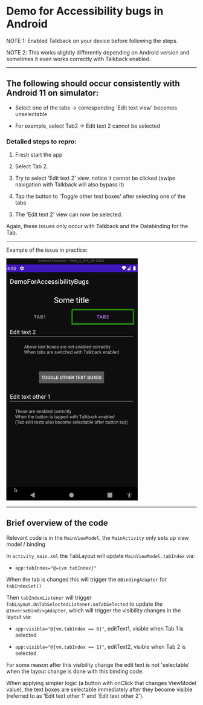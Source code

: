 # Demo for Accessibility bugs in Android

NOTE 1: Enabled Talkback on your device before following the steps. 

NOTE 2: This works slightly differently depending on Android version and sometimes it even works correctly with Talkback enabled.

---

## The following should occur consistently with Android 11 on simulator:

- Select one of the tabs -> corresponding 'Edit text view' becomes unselectable

- For example, select Tab2 -> Edit text 2 cannot be selected

### Detailed steps to repro:

1. Fresh start the app

2. Select Tab 2.

3. Try to select 'Edit text 2' view, notice it cannot be clicked (swipe navigation with Talkback will also bypass it)

4. Tap the button to 'Toggle other text boxes' after selecting one of the tabs

5. The 'Edit text 2' view can now be selected.

Again, these issues only occur with Talkback and the Databinding for the Tab.

---

Example of the issue in practice:

![Example of view not selectable](/images/animation.gif?raw=true)

---

## Brief overview of the code

Relevant code is in the `MainViewModel`, the `MainActivity` only sets up view model / binding

In `activity_main.xml` the TabLayout will update `MainViewModel.tabIndex` via:

- `app:tabIndex="@={vm.tabIndex}"`

When the tab is changed this will trigger the `@BindingAdapter` for `tabIndexSet()`

Then `tabIndexListener` will trigger `TabLayout.OnTabSelectedListener.onTabSelected` to update the `@InverseBindingAdapter`, which will trigger the visibility changes in the layout via:

- `app:visible="@{vm.tabIndex == 0}"`, editText1, visible when Tab 1 is selected

- `app:visible="@{vm.tabIndex == 1}"`, editText2, visible when Tab 2 is selected

For some reason after this visibility change the edit text is not 'selectable' when the layout change is done with this binding code.

When applying simpler logic (a button with onClick that changes ViewModel value), the text boxes are selectable immediately after they become visible (referred to as 'Edit text other 1' and 'Edit text other 2').
